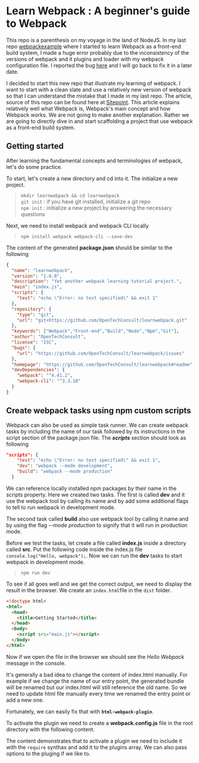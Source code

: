 # Learn Webpack : A beginner's guide to Webpack

This repo is a parenthesis on my voyage in the land of NodeJS. In my last repo [webpackexample](https://github.com/OpenTechConsult/webpackexample) where I started to learn Webpack as a front-end build system, I made a huge error probably due to the inconsistency of the versions of webpack and it plugins and loader with my webpack configuration file. I reported the bug [here](https://github.com/OpenTechConsult/webpackexample/issues/2) and I will go back to fix it in a later date.

I decided to start this new repo that illustrate my learning of webpack. I want to start with a clean slate and use a relatively new version of webpack so that I can understand the mistake that I made in my last repo. The article, source of this repo can be found here at [Sitepoint](https://www.sitepoint.com/webpack-beginner-guide/). This article explains relatively well what Webpack is, Webpack's main concept and how Webpack works. We are not going to make another explanation. Rather we are going to directly dive in and start scaffolding a project that use webpack as a front-end build system.

## Getting started

After learning the fundamental concepts and terminologies of webpack, let's do some practice.

To start, let's create a new directory and cd into it. The initialize a new project.

> `mkdir learnwebpack && cd learnwebpack` <br>
> `git init` : if you have git installed, initialize a git repo <br>
> `npm init` : initialize a new project by answering the necessary questions<br>

Next, we need to install webpack and webpack CLI locally

> `npm install webpack webpack-cli --save-dev`

The content of the generated **package.json** should be similar to the following

```json
{
  "name": "learnwebpack",
  "version": "1.0.0",
  "description": "Yet another webpack learning tutorial project.",
  "main": "index.js",
  "scripts": {
    "test": "echo \"Error: no test specified\" && exit 1"
  },
  "repository": {
    "type": "git",
    "url": "git+https://github.com/OpenTechConsult/learnwebpack.git"
  },
  "keywords": ["Webpack","Front-end","Build","Node","Npm","Git"],
  "author": "OpenTechConsult",
  "license": "ISC",
  "bugs": {
    "url": "https://github.com/OpenTechConsult/learnwebpack/issues"
  },
  "homepage": "https://github.com/OpenTechConsult/learnwebpack#readme",
  "devDependencies": {
    "webpack": "^4.41.2",
    "webpack-cli": "^3.3.10"
  }
}
```

## Create webpack tasks using npm custom scripts

Webpack can also be used as simple task runner. We can create webpack tasks by including the name of our task followed by its instructions in the script section of the package.json file. The ***scripts*** section should look as following

```json
"scripts": {
    "test": "echo \"Error: no test specified\" && exit 1",
    "dev": "webpack --mode development",
    "build": "webpack --mode production"
  }
  ```

  We can reference locally installed npm packages by their name in the scripts property. Here we created two tasks. The first  is called **dev** and it use the webpack tool by calling its name and by add some additional flags to tell to run webpack in development mode.

  The second task called **build** also use webpack tool by calling it name and by using the flag _--mode production_ to signify that it will run in production mode.

  Before we test the tasks, let create a file called **index.js** inside a directory called **src**. Put the following code inside the index.js file `console.log("Hello, webpack");`. Now we can run the **dev** tasks to start webpack in development mode.

  > `npm run dev`

To see if all goes well and we get the correct output, we need to display the result in the browser. We create an `index.html`file in the `dist` folder.

```html
<!doctype html>
<html>
  <head>
    <title>Getting Started</title>
  </head>
  <body>
    <script src="main.js"></script>
  </body>
</html>
```

Now if we open the file in the browser we should see the _Hello Webpack_ message in the console.

It's generally a bad idea to change the content of index.html manually. For example if we change the name of our entry point, the generated bundle will be renamed but our index.html will still reference  the old name. So we need to update html file manually every time we renamed the entry point or add a new one.

Fortunately, we can easily fix that with **`html-webpack-plugin`**.

To activate the plugin we need to create a **webpack.config.js** file in the root directory with the following content.

The content demonstrates that to activate a plugin we need to include it with the `require` synthax and add it to the plugins array. We can also pass options to the pluging if we like to.
